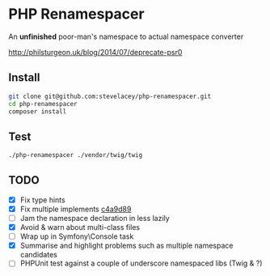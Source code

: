 PHP Renamespacer
================

An **unfinished** poor-man's namespace to actual namespace converter

http://philsturgeon.uk/blog/2014/07/deprecate-psr0

Install
-------

```sh
git clone git@github.com:stevelacey/php-renamespacer.git
cd php-renamespacer
composer install
```

Test
----

```sh
./php-renamespacer ./vendor/twig/twig
```

TODO
----

- [x] Fix type hints
- [x] Fix multiple implements [c4a9d89](https://github.com/stevelacey/php-renamespacer/commit/bd138f704eb7b2302d2ba6d05b52799ad9b6702d)
- [ ] Jam the namespace declaration in less lazily
- [x] Avoid & warn about multi-class files
- [ ] Wrap up in Symfony\Console task
- [x] Summarise and highlight problems such as multiple namespace candidates
- [ ] PHPUnit test against a couple of underscore namespaced libs (Twig & ?)
